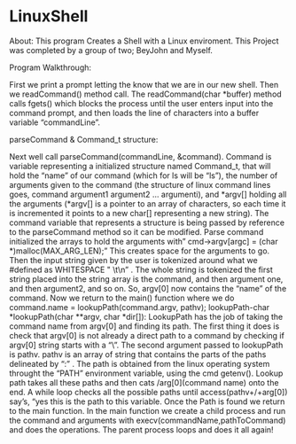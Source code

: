 # LinuxShell
About: This program Creates a Shell with a Linux enviroment. This Project was completed by a group of two; BeyJohn and Myself.

Program Walkthrough:

First we print a prompt letting the know that we are in our new shell. Then we readCommand() method call. The readCommand(char *buffer) method calls fgets() which blocks the process until the user enters input into the command prompt, and then loads the line of characters into a buffer variable “commandLine”. 

parseCommand & Command_t structure:

Next well call parseCommand(commandLine, &command). Command is variable representing a initialized structure named Command_t, that will hold the “name” of our command (which for ls will be “ls”), the number of arguments given to the command (the structure of linux command lines goes, command argument1 argument2 … argumenti), and *argv[] holding all the arguments  (*argv[] is a pointer to an array of characters, so each time it is incremented it points to a new char[] representing a new string). The command variable that represents a structure is being passed by reference to the parseCommand method so it can be modified. Parse command initialized the arrays to hold the arguments with” cmd->argv[argc] = (char *)malloc(MAX_ARG_LEN);”  This creates space for the arguments to go. Then the input string given by the user is tokenized around what we #defined as WHITESPACE  " \t\n”  . The whole string is tokenized the first string placed into the string array is the command, and then argument one, and then argument2, and so on. So, argv[0] now contains the “name” of the command. Now we return to the main() function where we do command.name = lookupPath(command.argv, pathv);
lookupPath-char *lookupPath(char **argv, char *dir[]):
LookupPath has the job of taking the command name from argv[0] and finding its path. The first thing it does is check that argv[0] is not already a direct path to a command by checking if argv[0] string starts with a “\”. The second argument passed to lookupPath is pathv. pathv is an array of string that contains the parts of the paths delineated by “:” . The path is obtained from the linux operating system throught the “PATH” environment variable, using the cmd getenv(). Lookup path takes all these paths and then cats /arg[0](command name) onto the end. A while loop checks all the possible paths until access(pathv+/+arg[0]) say’s, “yes this is the path to this variable. Once the Path is found we return to the main function. In the main function we create a child process and run the command and arguments with execv(commandName,pathToCommand) and does the operations. The parent process loops and does it all again!
